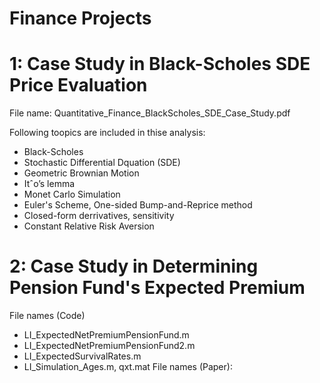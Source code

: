 # Finance Projects

# 1: Case Study in Black-Scholes SDE Price Evaluation
File name: Quantitative_Finance_BlackScholes_SDE_Case_Study.pdf

Following toopics are included in thise analysis:
 - Black-Scholes 
 - Stochastic Differential Dquation (SDE)
 - Geometric Brownian Motion
 - Itˆo’s lemma
 - Monet Carlo Simulation
 - Euler's Scheme, One-sided Bump-and-Reprice method
 - Closed-form derrivatives, sensitivity
 - Constant Relative Risk Aversion 





# 2: Case Study in Determining Pension Fund's Expected Premium
File names (Code)
  - LI_ExpectedNetPremiumPensionFund.m
  - LI_ExpectedNetPremiumPensionFund2.m
  - LI_ExpectedSurvivalRates.m
  - LI_Simulation_Ages.m, qxt.mat
File names (Paper): 
